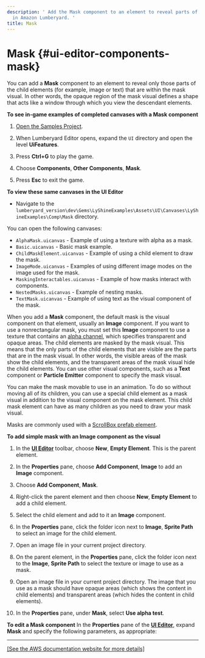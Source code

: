 ```yaml
---
description: ' Add the Mask component to an element to reveal parts of the child element
  in Amazon Lumberyard. '
title: Mask
---
```

# Mask {#ui-editor-components-mask}

You can add a **Mask** component to an element to reveal only those parts of the child elements \(for example, image or text\) that are within the mask visual\. In other words, the opaque region of the mask visual defines a shape that acts like a window through which you view the descendant elements\.

**To see in\-game examples of completed canvases with a **Mask** component**

1. [Open the Samples Project](/docs/userguide/configurator/projects#project-configurator-launch-projects)\.

1. When Lumberyard Editor opens, expand the `UI` directory and open the level **UiFeatures**\.

1. Press **Ctrl\+G** to play the game\.

1. Choose **Components**, **Other Components**, **Mask**\.

1. Press **Esc** to exit the game\.

**To view these same canvases in the **UI Editor****
+ Navigate to the `lumberyard_version\dev\Gems\LyShineExamples\Assets\UI\Canvases\LyShineExamples\Comp\Mask` directory\.

You can open the following canvases:
+ `AlphaMask.uicanvas` - Example of using a texture with alpha as a mask\.
+ `Basic.uicanvas` - Basic mask example\.
+ `ChildMaskElement.uicanvas` - Example of using a child element to draw the mask\.
+ `ImageMode.uicanvas` - Examples of using different image modes on the image used for the mask\.
+ `MaskingInteractables.uicanvas` - Example of how masks interact with components\.
+ `NestedMasks.uicanvas` - Example of nesting masks\.
+ `TextMask.uicanvas` - Example of using text as the visual component of the mask\.

When you add a **Mask** component, the default mask is the visual component on that element, usually an **Image** component\. If you want to use a nonrectangular mask, you must set this **Image** component to use a texture that contains an [alpha channel](/docs/userguide/ly-glos-chap#alpha_channel), which specifies transparent and opaque areas\. The child elements are masked by the mask visual\. This means that the only parts of the child elements that are visible are the parts that are in the mask visual\. In other words, the visible areas of the mask show the child elements, and the transparent areas of the mask visual hide the child elements\. You can use other visual components, such as a **Text** component or **Particle Emitter** component to specify the mask visual\.

You can make the mask movable to use in an animation\. To do so without moving all of its children, you can use a special child element as a mask visual in addition to the visual component on the mask element\. This child mask element can have as many children as you need to draw your mask visual\.

Masks are commonly used with a [ScrollBox prefab element](/docs/user-guide/features/interactivity/user-interface/editor/components-scrollbox.md)\.

**To add simple mask with an Image component as the visual**

1. In the [**UI Editor**](/docs/user-guide/features/interactivity/user-interface/editor/using.md) toolbar, choose **New**, **Empty Element**\. This is the parent element\.

1. In the **Properties** pane, choose **Add Component**, **Image** to add an **Image** component\.

1. Choose **Add Component**, **Mask**\.

1. Right\-click the parent element and then choose **New**, **Empty Element** to add a child element\.

1. Select the child element and add to it an **Image** component\.

1. In the **Properties** pane, click the folder icon next to **Image**, **Sprite Path** to select an image for the child element\.

1. Open an image file in your current project directory\.

1. On the parent element, in the **Properties** pane, click the folder icon next to the **Image**, **Sprite Path** to select the texture or image to use as a mask\.

1. Open an image file in your current project directory\. The image that you use as a mask should have opaque areas \(which shows the content in child elements\) and transparent areas \(which hides the content in child elements\)\.

1. In the **Properties** pane, under **Mask**, select **Use alpha test**\.

**To edit a Mask component**
In the **Properties** pane of the [**UI Editor**](/docs/user-guide/features/interactivity/user-interface/editor/using.md), expand **Mask** and specify the following parameters, as appropriate:
****
[\[See the AWS documentation website for more details\]](/docs/userguide/ui/editor/components-mask)